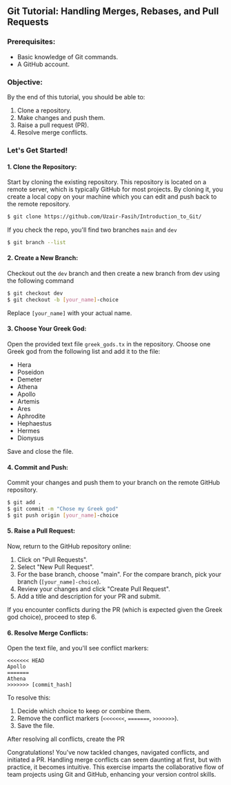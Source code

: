 ## Git Tutorial: Handling Merges, Rebases, and Pull Requests

### Prerequisites:

- Basic knowledge of Git commands.
- A GitHub account.

### Objective:

By the end of this tutorial, you should be able to:

1. Clone a repository.
2. Make changes and push them.
3. Raise a pull request (PR).
4. Resolve merge conflicts.

### Let's Get Started!

#### 1. Clone the Repository:

Start by cloning the existing repository. This repository is located on a remote server, which is typically GitHub for most projects. By cloning it, you create a local copy on your machine which you can edit and push back to the remote repository.

```bash
$ git clone https://github.com/Uzair-Fasih/Introduction_to_Git/
```

If you check the repo, you'll find two branches `main` and `dev`

```bash
$ git branch --list
```

#### 2. Create a New Branch:

Checkout out the `dev` branch and then create a new branch from dev using the following command

```bash
$ git checkout dev
$ git checkout -b [your_name]-choice
```

Replace `[your_name]` with your actual name.

#### 3. Choose Your Greek God:

Open the provided text file `greek_gods.tx` in the repository. Choose one Greek god from the following list and add it to the file:

- Hera
- Poseidon
- Demeter
- Athena
- Apollo
- Artemis
- Ares
- Aphrodite
- Hephaestus
- Hermes
- Dionysus

Save and close the file.

#### 4. Commit and Push:

Commit your changes and push them to your branch on the remote GitHub repository.

```bash
$ git add .
$ git commit -m "Chose my Greek god"
$ git push origin [your_name]-choice
```

#### 5. Raise a Pull Request:

Now, return to the GitHub repository online:

1. Click on "Pull Requests".
2. Select "New Pull Request".
3. For the base branch, choose "main". For the compare branch, pick your branch (`[your_name]-choice`).
4. Review your changes and click "Create Pull Request".
5. Add a title and description for your PR and submit.

If you encounter conflicts during the PR (which is expected given the Greek god choice), proceed to step 6.

#### 6. Resolve Merge Conflicts:

Open the text file, and you'll see conflict markers:

```
<<<<<<< HEAD
Apollo
=======
Athena
>>>>>>> [commit_hash]
```

To resolve this:

1. Decide which choice to keep or combine them.
2. Remove the conflict markers (`<<<<<<<`, `=======`, `>>>>>>>`).
3. Save the file.

After resolving all conflicts, create the PR

Congratulations! You've now tackled changes, navigated conflicts, and initiated a PR. Handling merge conflicts can seem daunting at first, but with practice, it becomes intuitive. This exercise imparts the collaborative flow of team projects using Git and GitHub, enhancing your version control skills.
